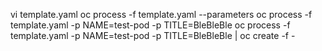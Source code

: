 vi template.yaml
oc process -f template.yaml --parameters
oc process -f template.yaml -p NAME=test-pod -p TITLE=BleBleBle
oc process -f template.yaml -p NAME=test-pod -p TITLE=BleBleBle | oc create -f -